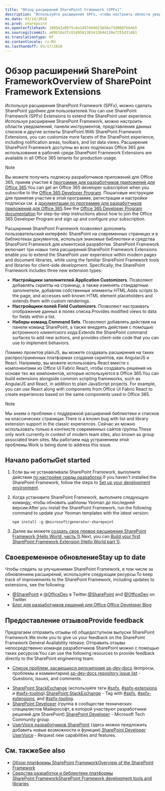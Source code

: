 ```yaml
---
title: "Обзор расширений SharePoint Framework (SPFx)"
description: "Используйте расширения SPFx, чтобы настроить области уведомлений, панели инструментов, представления данных списков и другие аспекты SharePoint."
ms.date: 03/14/2018
ms.prod: sharepoint
ms.openlocfilehash: 188542a9b75c6e1497494023856e73d960fb64b5
ms.sourcegitcommit: ad9b18a3fc81d9561383413644120e7255d31d61
ms.translationtype: HT
ms.contentlocale: ru-RU
ms.lasthandoff: 03/17/2018
---
```

# <a name="overview-of-sharepoint-framework-extensions"></a><span data-ttu-id="8bd90-103">Обзор расширений SharePoint Framework</span><span class="sxs-lookup"><span data-stu-id="8bd90-103">Overview of SharePoint Framework Extensions</span></span>

<span data-ttu-id="8bd90-104">Используя расширения SharePoint Framework (SPFx), можно сделать SharePoint удобнее для пользователей.</span><span class="sxs-lookup"><span data-stu-id="8bd90-104">You can use SharePoint Framework (SPFx) Extensions to extend the SharePoint user experience.</span></span> <span data-ttu-id="8bd90-105">Используя расширения SharePoint Framework, можно настроить области уведомлений, панели инструментов, представления данных списков и другие аспекты SharePoint.</span><span class="sxs-lookup"><span data-stu-id="8bd90-105">With SharePoint Framework Extensions, you can customize more facets of the SharePoint experience, including notification areas, toolbars, and list data views.</span></span> <span data-ttu-id="8bd90-106">Расширения SharePoint Framework доступны во всех подписках Office 365 для использования в рабочей среде.</span><span class="sxs-lookup"><span data-stu-id="8bd90-106">SharePoint Framework Extensions are available in all Office 365 tenants for production usage.</span></span> 

> [!NOTE] 
> <span data-ttu-id="8bd90-107">Вы можете получить подписку разработчиков приложений для Office 365, приняв участие в [программе для разработчиков приложений для Office 365](https://developer.microsoft.com/ru-RU/office/dev-program).</span><span class="sxs-lookup"><span data-stu-id="8bd90-107">You can get an Office 365 developer subscription when you subscribe to the [Office 365 Developer Program](https://developer.microsoft.com/ru-RU/office/dev-program).</span></span> <span data-ttu-id="8bd90-108">Пошаговые инструкции для принятия участия в этой программе, регистрации и настройки подписки см. в [документации по программе для разработчиков приложений для Office 365](https://docs.microsoft.com/ru-RU/office/developer-program/office-365-developer-program).</span><span class="sxs-lookup"><span data-stu-id="8bd90-108">See the [Office 365 Developer Program documentation](https://docs.microsoft.com/ru-RU/office/developer-program/office-365-developer-program) for step-by-step instructions about how to join the Office 365 Developer Program and sign up and configure your subscription.</span></span>

<span data-ttu-id="8bd90-p103">Расширения SharePoint Framework позволяют дополнять пользовательский интерфейс SharePoint на современных страницах и в библиотеках документов, используя знакомые библиотеки и средства SharePoint Framework для клиентской разработки. SharePoint Framework включает три новых типа расширений:</span><span class="sxs-lookup"><span data-stu-id="8bd90-p103">SharePoint Framework Extensions enable you to extend the SharePoint user experience within modern pages and document libraries, while using the familiar SharePoint Framework tools and libraries for client-side development. Specifically, the SharePoint Framework includes three new extension types:</span></span>

- <span data-ttu-id="8bd90-111">**Настройщики заполнителей**.</span><span class="sxs-lookup"><span data-stu-id="8bd90-111">**Application Customizers**.</span></span> <span data-ttu-id="8bd90-112">Позволяют добавлять скрипты на страницу, а также изменять стандартные заполнители, добавляя собственные элементы HTML.</span><span class="sxs-lookup"><span data-stu-id="8bd90-112">Adds scripts to the page, and accesses well-known HTML element placeholders and extends them with custom renderings.</span></span>
- <span data-ttu-id="8bd90-113">**Настройщики полей**.</span><span class="sxs-lookup"><span data-stu-id="8bd90-113">**Field Customizers**.</span></span> <span data-ttu-id="8bd90-114">Позволяют настраивать отображение данных в полях списка.</span><span class="sxs-lookup"><span data-stu-id="8bd90-114">Provides modified views to data for fields within a list.</span></span>
- <span data-ttu-id="8bd90-115">**Наборы команд**.</span><span class="sxs-lookup"><span data-stu-id="8bd90-115">**Command Sets**.</span></span> <span data-ttu-id="8bd90-116">Позволяют добавлять действия на панели команд SharePoint, а также внедрять действия с помощью встроенного клиентского кода.</span><span class="sxs-lookup"><span data-stu-id="8bd90-116">Extends the SharePoint command surfaces to add new actions, and provides client-side code that you can use to implement behaviors.</span></span>

<span data-ttu-id="8bd90-p107">Помимо проектов plainJS, вы можете создавать расширения на таких распространенных платформах создания скриптов, как AngularJS и React. Например, вы можете использовать React вместе с компонентами из Office UI Fabric React, чтобы создавать решения на основе тех же компонентов, которые используются в Office 365.</span><span class="sxs-lookup"><span data-stu-id="8bd90-p107">You can build extensions alongside common scripting frameworks, such as AngularJS and React, in addition to plain JavaScript projects. For example, you can use React along with components from Office UI Fabric React to create experiences based on the same components used in Office 365.</span></span>

> [!NOTE]
> <span data-ttu-id="8bd90-119">Мы знаем о проблеме с поддержкой расширений библиотеки и списков на классических страницах.</span><span class="sxs-lookup"><span data-stu-id="8bd90-119">There is a known bug with list and library extension support in the classic experiences.</span></span> <span data-ttu-id="8bd90-120">Сейчас их можно использовать только в контексте современных сайтов группы.</span><span class="sxs-lookup"><span data-stu-id="8bd90-120">These only work currently in context of modern team sites, also known as group associated team sites.</span></span> <span data-ttu-id="8bd90-121">Мы работаем над устранением этой проблемы.</span><span class="sxs-lookup"><span data-stu-id="8bd90-121">Work is being done to address this issue.</span></span> 

## <a name="get-started"></a><span data-ttu-id="8bd90-122">Начало работы</span><span class="sxs-lookup"><span data-stu-id="8bd90-122">Get started</span></span>

1. <span data-ttu-id="8bd90-123">Если вы не устанавливали SharePoint Framework, выполните действия [по настройке среды разработки](../set-up-your-development-environment.md).</span><span class="sxs-lookup"><span data-stu-id="8bd90-123">If you haven't installed the SharePoint Framework, follow the steps to [Set up your development environment](../set-up-your-development-environment.md).</span></span>

2. <span data-ttu-id="8bd90-124">Когда установите SharePoint Framework, выполните следующую команду, чтобы обновить шаблоны Yeoman до последней версии:</span><span class="sxs-lookup"><span data-stu-id="8bd90-124">After you install the SharePoint Framework, run the following command to update your Yeoman templates with the latest version:</span></span>

    ```
    npm install -g @microsoft/generator-sharepoint
    ```

3. <span data-ttu-id="8bd90-125">Далее вы можете [создать свое первое расширение SharePoint Framework (Hello World, часть 1)](get-started/build-a-hello-world-extension.md).</span><span class="sxs-lookup"><span data-stu-id="8bd90-125">Next, you can [Build your first SharePoint Framework Extension (Hello World part 1)](get-started/build-a-hello-world-extension.md).</span></span>

## <a name="stay-up-to-date"></a><span data-ttu-id="8bd90-126">Своевременное обновление</span><span class="sxs-lookup"><span data-stu-id="8bd90-126">Stay up to date</span></span>
<span data-ttu-id="8bd90-127">Чтобы следить за улучшениями SharePoint Framework, в том числе за обновлением расширений, используйте следующие ресурсы:</span><span class="sxs-lookup"><span data-stu-id="8bd90-127">To keep track of improvements to the SharePoint Framework, including updates to extensions, see the following:</span></span>

* <span data-ttu-id="8bd90-128">[@SharePoint](https://twitter.com/sharepoint) и [@OfficeDev](https://twitter.com/officedev) в Twitter.</span><span class="sxs-lookup"><span data-stu-id="8bd90-128">[@SharePoint](https://twitter.com/sharepoint) and [@OfficeDev](https://twitter.com/officedev) on Twitter</span></span>
* <span data-ttu-id="8bd90-129">[Блог для разработчиков решений для Office](http://dev.office.com/blogs).</span><span class="sxs-lookup"><span data-stu-id="8bd90-129">[Office Developer Blog](http://dev.office.com/blogs)</span></span>

## <a name="provide-feedback"></a><span data-ttu-id="8bd90-130">Предоставление отзывов</span><span class="sxs-lookup"><span data-stu-id="8bd90-130">Provide feedback</span></span> 
<span data-ttu-id="8bd90-131">Предлагаем отправить отзывы об общедоступном выпуске SharePoint Framework.</span><span class="sxs-lookup"><span data-stu-id="8bd90-131">We invite you to give us your feedback on the SharePoint Framework General Availability release.</span></span> <span data-ttu-id="8bd90-132">Отправить отзывы непосредственно команде разработчиков SharePoint можно с помощью таких ресурсов:</span><span class="sxs-lookup"><span data-stu-id="8bd90-132">You can use the following resources to provide feedback directly to the SharePoint engineering team:</span></span>

- <span data-ttu-id="8bd90-133">[Список проблем, касающихся репозитория sp-dev-docs](https://github.com/SharePoint/sp-dev-docs/issues) (вопросы, проблемы и комментарии).</span><span class="sxs-lookup"><span data-stu-id="8bd90-133">[sp-dev-docs repository issue list](https://github.com/SharePoint/sp-dev-docs/issues) - Questions, issues, and comments.</span></span>
* <span data-ttu-id="8bd90-134">[SharePoint StackExchange](http://sharepoint.stackexchange.com/) (используйте теги [#spfx](http://sharepoint.stackexchange.com/tags/spfx/), [#spfx-extensions](http://sharepoint.stackexchange.com/tags/spfx-extensions/) и [#spfx-tooling](http://sharepoint.stackexchange.com/tags/spfx-tooling/)).</span><span class="sxs-lookup"><span data-stu-id="8bd90-134">[SharePoint StackExchange](http://sharepoint.stackexchange.com/) - Tag with [#spfx](http://sharepoint.stackexchange.com/tags/spfx/), [#spfx-extensions](http://sharepoint.stackexchange.com/tags/spfx-extensions/), and [#spfx-tooling](http://sharepoint.stackexchange.com/tags/spfx-tooling/).</span></span>
* <span data-ttu-id="8bd90-135">[SharePoint Developer](https://techcommunity.microsoft.com/t5/SharePoint-Developer/bd-p/SharePointDev) (группа в сообществе технических специалистов Майкрософт, в которой участвуют разработчики решений для SharePoint).</span><span class="sxs-lookup"><span data-stu-id="8bd90-135">[SharePoint Developer](https://techcommunity.microsoft.com/t5/SharePoint-Developer/bd-p/SharePointDev) - Microsoft Tech Community group.</span></span>
* <span data-ttu-id="8bd90-136">[UserVoice разработчиков SharePoint](https://sharepoint.uservoice.com/forums/329220-sharepoint-dev-platform) (здесь можно предложить добавить новые возможности и функции).</span><span class="sxs-lookup"><span data-stu-id="8bd90-136">[SharePoint Developer UserVoice](https://sharepoint.uservoice.com/forums/329220-sharepoint-dev-platform) - Request new capabilities and features.</span></span>


## <a name="see-also"></a><span data-ttu-id="8bd90-137">См. также</span><span class="sxs-lookup"><span data-stu-id="8bd90-137">See also</span></span>

- [<span data-ttu-id="8bd90-138">Обзор платформы SharePoint Framework</span><span class="sxs-lookup"><span data-stu-id="8bd90-138">Overview of the SharePoint Framework</span></span>](../sharepoint-framework-overview.md)
- [<span data-ttu-id="8bd90-139">Средства разработки и библиотеки платформы SharePoint Framework</span><span class="sxs-lookup"><span data-stu-id="8bd90-139">SharePoint Framework development tools and libraries</span></span>](../tools-and-libraries.md)
